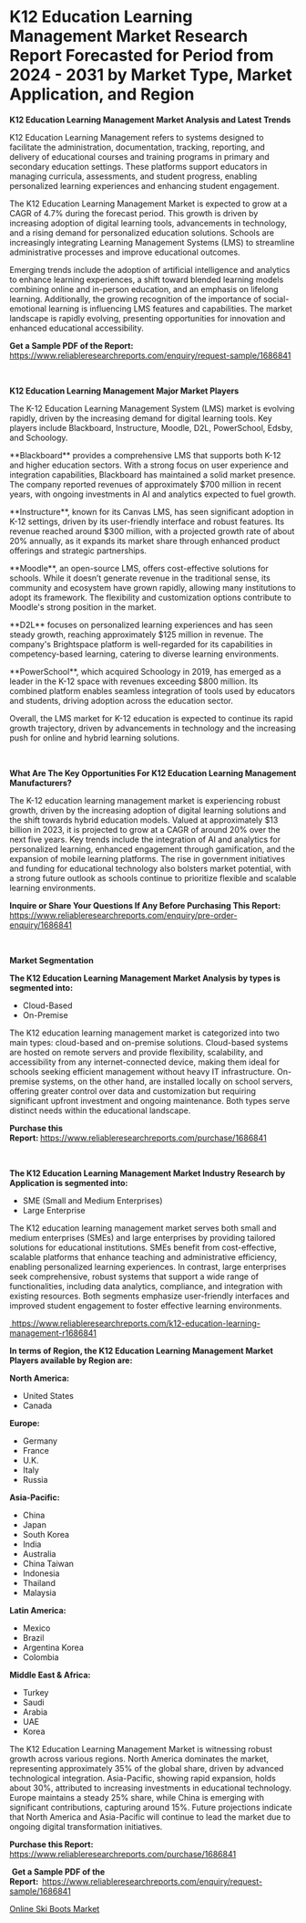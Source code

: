 <p><h1>K12 Education Learning Management Market Research Report Forecasted for Period from 2024 -  2031 by Market Type, Market Application, and Region</h1></p><p><strong>K12 Education Learning Management Market Analysis and Latest Trends</strong></p>
<p><p>K12 Education Learning Management refers to systems designed to facilitate the administration, documentation, tracking, reporting, and delivery of educational courses and training programs in primary and secondary education settings. These platforms support educators in managing curricula, assessments, and student progress, enabling personalized learning experiences and enhancing student engagement. </p><p>The K12 Education Learning Management Market is expected to grow at a CAGR of 4.7% during the forecast period. This growth is driven by increasing adoption of digital learning tools, advancements in technology, and a rising demand for personalized education solutions. Schools are increasingly integrating Learning Management Systems (LMS) to streamline administrative processes and improve educational outcomes. </p><p>Emerging trends include the adoption of artificial intelligence and analytics to enhance learning experiences, a shift toward blended learning models combining online and in-person education, and an emphasis on lifelong learning. Additionally, the growing recognition of the importance of social-emotional learning is influencing LMS features and capabilities. The market landscape is rapidly evolving, presenting opportunities for innovation and enhanced educational accessibility.</p></p>
<p><strong>Get a Sample PDF of the Report:&nbsp;</strong> <a href="https://www.reliableresearchreports.com/enquiry/request-sample/1686841?utm_campaign=2002&utm_medium=2&utm_source=Github&utm_content=ia&utm_term=31122024&utm_id=k12-education-learning-management">https://www.reliableresearchreports.com/enquiry/request-sample/1686841</a></p>
<p>&nbsp;</p>
<p><strong>K12 Education Learning Management Major Market Players</strong></p>
<p><p>The K-12 Education Learning Management System (LMS) market is evolving rapidly, driven by the increasing demand for digital learning tools. Key players include Blackboard, Instructure, Moodle, D2L, PowerSchool, Edsby, and Schoology.</p><p>**Blackboard** provides a comprehensive LMS that supports both K-12 and higher education sectors. With a strong focus on user experience and integration capabilities, Blackboard has maintained a solid market presence. The company reported revenues of approximately $700 million in recent years, with ongoing investments in AI and analytics expected to fuel growth.</p><p>**Instructure**, known for its Canvas LMS, has seen significant adoption in K-12 settings, driven by its user-friendly interface and robust features. Its revenue reached around $300 million, with a projected growth rate of about 20% annually, as it expands its market share through enhanced product offerings and strategic partnerships.</p><p>**Moodle**, an open-source LMS, offers cost-effective solutions for schools. While it doesn’t generate revenue in the traditional sense, its community and ecosystem have grown rapidly, allowing many institutions to adopt its framework. The flexibility and customization options contribute to Moodle's strong position in the market.</p><p>**D2L** focuses on personalized learning experiences and has seen steady growth, reaching approximately $125 million in revenue. The company's Brightspace platform is well-regarded for its capabilities in competency-based learning, catering to diverse learning environments.</p><p>**PowerSchool**, which acquired Schoology in 2019, has emerged as a leader in the K-12 space with revenues exceeding $800 million. Its combined platform enables seamless integration of tools used by educators and students, driving adoption across the education sector.</p><p>Overall, the LMS market for K-12 education is expected to continue its rapid growth trajectory, driven by advancements in technology and the increasing push for online and hybrid learning solutions.</p></p>
<p>&nbsp;</p>
<p><strong>What Are The Key Opportunities For K12 Education Learning Management Manufacturers?</strong></p>
<p><p>The K-12 education learning management market is experiencing robust growth, driven by the increasing adoption of digital learning solutions and the shift towards hybrid education models. Valued at approximately $13 billion in 2023, it is projected to grow at a CAGR of around 20% over the next five years. Key trends include the integration of AI and analytics for personalized learning, enhanced engagement through gamification, and the expansion of mobile learning platforms. The rise in government initiatives and funding for educational technology also bolsters market potential, with a strong future outlook as schools continue to prioritize flexible and scalable learning environments.</p></p>
<p><strong>Inquire or Share Your Questions If Any Before Purchasing This Report:</strong> <a href="https://www.reliableresearchreports.com/enquiry/pre-order-enquiry/1686841?utm_campaign=2002&utm_medium=2&utm_source=Github&utm_content=ia&utm_term=31122024&utm_id=k12-education-learning-management">https://www.reliableresearchreports.com/enquiry/pre-order-enquiry/1686841</a></p>
<p>&nbsp;</p>
<p><strong>Market Segmentation</strong></p>
<p><strong>The K12 Education Learning Management Market Analysis by types is segmented into:</strong></p>
<p><ul><li>Cloud-Based</li><li>On-Premise</li></ul></p>
<p><p>The K12 education learning management market is categorized into two main types: cloud-based and on-premise solutions. Cloud-based systems are hosted on remote servers and provide flexibility, scalability, and accessibility from any internet-connected device, making them ideal for schools seeking efficient management without heavy IT infrastructure. On-premise systems, on the other hand, are installed locally on school servers, offering greater control over data and customization but requiring significant upfront investment and ongoing maintenance. Both types serve distinct needs within the educational landscape.</p></p>
<p><strong>Purchase this Report:&nbsp;</strong><a href="https://www.reliableresearchreports.com/purchase/1686841?utm_campaign=2002&utm_medium=2&utm_source=Github&utm_content=ia&utm_term=31122024&utm_id=k12-education-learning-management">https://www.reliableresearchreports.com/purchase/1686841</a></p>
<p>&nbsp;</p>
<p><strong>The K12 Education Learning Management Market Industry Research by Application is segmented into:</strong></p>
<p><ul><li>SME (Small and Medium Enterprises)</li><li>Large Enterprise</li></ul></p>
<p><p>The K12 education learning management market serves both small and medium enterprises (SMEs) and large enterprises by providing tailored solutions for educational institutions. SMEs benefit from cost-effective, scalable platforms that enhance teaching and administrative efficiency, enabling personalized learning experiences. In contrast, large enterprises seek comprehensive, robust systems that support a wide range of functionalities, including data analytics, compliance, and integration with existing resources. Both segments emphasize user-friendly interfaces and improved student engagement to foster effective learning environments.</p></p>
<p><a href="https://www.reliableresearchreports.com/k12-education-learning-management-r1686841?utm_campaign=2002&utm_medium=2&utm_source=Github&utm_content=ia&utm_term=31122024&utm_id=k12-education-learning-management">&nbsp;https://www.reliableresearchreports.com/k12-education-learning-management-r1686841</a></p>
<p><strong>In terms of Region, the K12 Education Learning Management Market Players available by Region are:</strong></p>
<p>
    <p> <strong> North America: </strong>
        <ul>
            <li>United States</li>
            <li>Canada</li>
        </ul>
        </p> 
    <p> <strong> Europe: </strong>
        <ul>
            <li>Germany</li>
            <li>France</li>
            <li>U.K.</li>
            <li>Italy</li>
            <li>Russia</li>
        </ul>
        </p> 
    <p> <strong> Asia-Pacific: </strong>
        <ul>
            <li>China</li>
            <li>Japan</li>
            <li>South Korea</li>
            <li>India</li>
            <li>Australia</li>
            <li>China Taiwan</li>
            <li>Indonesia</li>
            <li>Thailand</li>
            <li>Malaysia</li>
        </ul>
        </p> 
    <p> <strong> Latin America: </strong>
        <ul>
            <li>Mexico</li>
            <li>Brazil</li>
            <li>Argentina Korea</li>
            <li>Colombia</li>
        </ul>
        </p> 
    <p> <strong> Middle East & Africa: </strong>
        <ul>
            <li>Turkey</li>
            <li>Saudi</li>
            <li>Arabia</li>
            <li>UAE</li>
            <li>Korea</li>
        </ul>
    </p>
    </p>
<p><p>The K12 Education Learning Management Market is witnessing robust growth across various regions. North America dominates the market, representing approximately 35% of the global share, driven by advanced technological integration. Asia-Pacific, showing rapid expansion, holds about 30%, attributed to increasing investments in educational technology. Europe maintains a steady 25% share, while China is emerging with significant contributions, capturing around 15%. Future projections indicate that North America and Asia-Pacific will continue to lead the market due to ongoing digital transformation initiatives.</p></p>
<p><strong>Purchase this Report: </strong><a href="https://www.reliableresearchreports.com/purchase/1686841?utm_campaign=2002&utm_medium=2&utm_source=Github&utm_content=ia&utm_term=31122024&utm_id=k12-education-learning-management">https://www.reliableresearchreports.com/purchase/1686841</a></p>
<p>&nbsp;<strong>Get a Sample PDF of the Report:&nbsp;&nbsp;</strong><a href="https://www.reliableresearchreports.com/enquiry/request-sample/1686841?utm_campaign=2002&utm_medium=2&utm_source=Github&utm_content=ia&utm_term=31122024&utm_id=k12-education-learning-management">https://www.reliableresearchreports.com/enquiry/request-sample/1686841</a></p>
<p><strong></strong></p>
<p><p><a href="https://github.com/nathandecarvalho/Market-Research-Report-List-5/blob/main/online-ski-boots-market.md?utm_campaign=2002&utm_medium=2&utm_source=Github&utm_content=ia&utm_term=31122024&utm_id=k12-education-learning-management">Online Ski Boots Market</a></p></p>